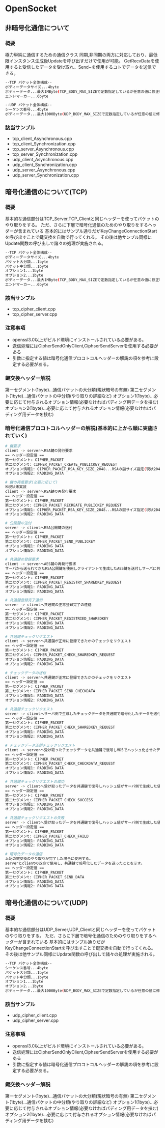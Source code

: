 
# OpenSocket

## 非暗号化通信について
### 概要
極力単純に通信するための通信クラス
同期,非同期の両方に対応しており、最低限インスタンス生成後Updateを呼び出すだけで使用が可能。
GetRecvDataを使用すると受信したデータを受け取れ、Send~を使用するコトでデータを送信できる。

```sh
--TCP パケット全体構成--
ボディーデータサイズ...4byte
ボディーデータ...最大1MByte(TCP_BODY_MAX_SIZEで定数指定しているが任意の値に修正可能,必要数程度の定数に修正しよう)
エンドマーカー...6byte

--UDP パケット全体構成--
シーケンス番号...4byte
ボディーデータ...最大1000Byte(UDP_BODY_MAX_SIZEで定数指定しているが任意の値に修正可能,正しMTUを意識したサイズ感にする)
```

### 該当サンプル
- tcp_client_Asynchronous.cpp
- tcp_client_Synchronization.cpp
- tcp_server_Asynchronous.cpp
- tcp_server_Synchronization.cpp
- udp_client_Asynchronous.cpp
- udp_client_Synchronization.cpp
- udp_server_Asynchronous.cpp
- udp_server_Synchronization.cpp

## 暗号化通信のについて(TCP)
### 概要
基本的な通信部分はTCP_Server,TCP_Clientと同じヘッダーを使ってパケットのやり取りをする。
ただ、さらに下層で暗号化通信のためのやり取りをするヘッダーが含まれている
基本的にはサンプル通りだがKeyChangeConnectionStartを呼び出すことで鍵交換を自動で行ってくれる。
その後は他サンプル同様にUpdate関数の呼び出しで諸々の処理が実施される。

```sh
--TCP パケット全体構成--
ボディーデータサイズ...4byte
パケット大分類...1byte
パケット中分類...1byte
オプション1...1byte
オプション2...1byte
ボディーデータ...最大1MByte(TCP_BODY_MAX_SIZEで定数指定しているが任意の値に修正可能,必要数程度の定数に修正しよう)
エンドマーカー...6byte
```

### 該当サンプル
- tcp_cipher_client.cpp
- tcp_cipher_server.cpp

### 注意事項
- openssl3.0以上がビルド環境にインストールされている必要がある。
- 送信処理にはCipherSendOnlyClient,CiphserSendServerを使用する必要がある
- 引数に指定する値は暗号化通信プロコトコルヘッダーの解説の項を参考に設定する必要がある。

### 鍵交換ヘッダー解説
第一セグメント(1byte)...通信パケットの大分類(現状暗号の有無)
第二セグメント(1byte)...通信パケットの中分類(やり取りの詳細など)
オプション1(1byte)...必要に応じて付与されるオプション情報(必要なければパディング用データを挟む)
オプション2(1byte)...必要に応じて付与されるオプション情報(必要なければパディング用データを挟む)

### 暗号化通信プロコトコルヘッダーの解説(基本的に上から順に実施されていく)
```sh
# 鍵要求
client -> serverへRSA鍵の発行要求
== ヘッダー設定値 ==
第一セグメント: CIPHER_PACKET
第二セグメンt: CIPHER_PACKET_CREATE_PUBLICKEY_REQUEST
オプション情報1: CIPHER_PACKET_RSA_KEY_SIZE_2048...RSAの鍵サイズ指定(現状2048ビットのみ対応,2048ビット以下になる用にするのは鍵強度的に非推奨)
オプション情報2: PADDING_DATA

# 鍵の再度要求(必要に応じて)
※現状未実装
client -> serverへRSA鍵の再発行要求
== ヘッダー設定値 ==
第一セグメント: CIPHER_PACKET
第二セグメンt: CIPHER_PACKET_RECREATE_PUBLICKEY_REQUEST
オプション情報1: CIPHER_PACKET_RSA_KEY_SIZE_2048...RSAの鍵サイズ指定(現状2048ビットのみ対応,2048ビット以下になる用にするのは鍵強度的に非推奨)
オプション情報2: PADDING_DATA

# 公開鍵の送付
server -> clientへRSA公開鍵の送付
== ヘッダー設定値 ==
第一セグメント: CIPHER_PACKET
第二セグメンt: CIPHER_PACKET_SEND_PUBLICKEY
オプション情報1: PADDING_DATA
オプション情報2: PADDING_DATA

# 共通鍵の登録要求
client -> serverへAES鍵の再発行要求
サーバから送られてきたRSA公開鍵を使用しクライアントで生成したAES鍵を送付しサーバに共通鍵登録を依頼
== ヘッダー設定値 ==
第一セグメント: CIPHER_PACKET
第二セグメンt: CIPHER_PACKET_REGISTRY_SHAREDKEY_REQUEST
オプション情報1: PADDING_DATA
オプション情報2: PADDING_DATA

# 共通鍵登録完了通知
server -> clientへ共通鍵の正常登録完了の連絡
== ヘッダー設定値 ==
第一セグメント: CIPHER_PACKET
第二セグメンt: CIPHER_PACKET_REGISTRIED_SHAREDKEY
オプション情報1: PADDING_DATA
オプション情報2: PADDING_DATA

# 共通鍵チェックリクエスト
client -> serverへ共通鍵が正常に登録できたかのチェックをリクエスト
== ヘッダー設定値 ==
第一セグメント: CIPHER_PACKET
第二セグメンt: CIPHER_PACKET_CHECK_SHAREDKEY_REQUEST
オプション情報1: PADDING_DATA
オプション情報2: PADDING_DATA

# チェックデータの送付
client -> serverへ共通鍵が正常に登録できたかのチェックをリクエスト
== ヘッダー設定値 ==
第一セグメント: CIPHER_PACKET
第二セグメンt: CIPHER_PACKET_SEND_CHECKDATA
オプション情報1: PADDING_DATA
オプション情報2: PADDING_DATA

# 共通鍵チェックリクエスト
server -> clientへサーバ側で生成したチェックデータを共通鍵で暗号化したデータを送付
== ヘッダー設定値 ==
第一セグメント: CIPHER_PACKET
第二セグメンt: CIPHER_PACKET_CHECK_SHAREDKEY_REQUEST
オプション情報1: PADDING_DATA
オプション情報2: PADDING_DATA

# チェックデータ正誤チェックリクエスト
client -> serverへ受け取ったチェックデータを共通鍵で復号しMD5でハッシュ化させたデータを共通鍵で送付
== ヘッダー設定値 ==
第一セグメント: CIPHER_PACKET
第二セグメンt: CIPHER_PACKET_CHECK_CHECKDATA_REQUEST
オプション情報1: PADDING_DATA
オプション情報2: PADDING_DATA

# 共通鍵チェックリクエストの成功
server -> clientへ受け取ったデータを共通鍵で復号しハッシュ値がサーバ側で生成した値と同値の場合送付
== ヘッダー設定値 ==
第一セグメント: CIPHER_PACKET
第二セグメンt: CIPHER_PACKET_CHECK_SUCCESS
オプション情報1: PADDING_DATA
オプション情報2: PADDING_DATA

# 共通鍵チェックリクエストの失敗
server -> clientへ受け取ったデータを共通鍵で復号しハッシュ値がサーバ側で生成した値と同値ではない場合送付(clientはRSA鍵交換から再度実施開始)
== ヘッダー設定値 ==
第一セグメント: CIPHER_PACKET
第二セグメンt: CIPHER_PACKET_CHECK_FAILD
オプション情報1: PADDING_DATA
オプション情報2: PADDING_DATA

# 暗号化データの通信
上記の鍵交換のやり取りが完了した場合に使用する。
serverとclientの双方で使用し、共通鍵で暗号化したデータを送ったことを示す。
== ヘッダー設定値 ==
第一セグメント: CIPHER_PACKET
第二セグメンt: CIPHER_PACKET_SEND_DATA
オプション情報1: PADDING_DATA
オプション情報2: PADDING_DATA
```



## 暗号化通信のについて(UDP)
### 概要
基本的な通信部分はUDP_Server,UDP_Clientと同じヘッダーを使ってパケットのやり取りをする。
ただ、さらに下層で暗号化通信のためのやり取りをするヘッダーが含まれている
基本的にはサンプル通りだがKeyChangeConnectionStartを呼び出すことで鍵交換を自動で行ってくれる。
その後は他サンプル同様にUpdate関数の呼び出しで諸々の処理が実施される。

```sh
--TCP パケット全体構成--
シーケンス番号...4byte
パケット大分類...1byte
パケット中分類...1byte
オプション1...1byte
オプション2...1byte
ボディーデータ...最大1000Byte(UDP_BODY_MAX_SIZEで定数指定しているが任意の値に修正可能,正しMTUを意識したサイズ感にする)
```
### 該当サンプル
- udp_cipher_client.cpp
- udp_cipher_server.cpp

### 注意事項
- openssl3.0以上がビルド環境にインストールされている必要がある。
- 送信処理にはCipherSendOnlyClient,CiphserSendServerを使用する必要がある
- 引数に指定する値は暗号化通信プロコトコルヘッダーの解説の項を参考に設定する必要がある。

### 鍵交換ヘッダー解説
第一セグメント(1byte)...通信パケットの大分類(現状暗号の有無)
第二セグメント(1byte)...通信パケットの中分類(やり取りの詳細など)
オプション1(1byte)...必要に応じて付与されるオプション情報(必要なければパディング用データを挟む)
オプション2(1byte)...必要に応じて付与されるオプション情報(必要なければパディング用データを挟む)
